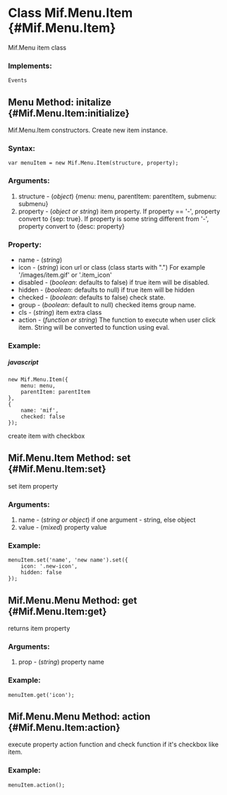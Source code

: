 Class Mif.Menu.Item {#Mif.Menu.Item}
====================================
Mif.Menu item class

### Implements:
	Events

Menu Method: initalize {#Mif.Menu.Item:initialize}
--------------------------------------------------

Mif.Menu.Item constructors. Create new item instance.
	
### Syntax:

	var menuItem = new Mif.Menu.Item(structure, property);

### Arguments:

1. structure - (*object*) {menu: menu, parentItem: parentItem, submenu: submenu}
2. property  - (*object or string*) item property. If property == '-', property convert to {sep: true}. If property is some string different from '-', property convert to {desc: property}

### Property:

* name      - (*string*)
* icon      - (*string*) icon url or class (class starts with ".") For example '/images/item.gif' or '.item_icon'
* disabled  - (*boolean*: defaults to false) if true item will be disabled.
* hidden    - (*boolean*: defaults to null) if true item will be hidden
* checked   - (*boolean*: defaults to false) check state.
* group     - (*boolean*: default to null) checked items group name.
* cls       - (*string*) item extra class
* action - (*function or string*) The function to execute when user click item. String will be converted to function using eval.

### Example:

##### javascript
	new Mif.Menu.Item({
		menu: menu,
		parentItem: parentItem
	},
	{
		name: 'mif',
		checked: false
	});
	
create item with checkbox


Mif.Menu.Item Method: set {#Mif.Menu.Item:set}
----------------------------------------------
set item property

### Arguments:

1. name - (*string or object*) if one argument - string, else object
2. value  - (*mixed*) property value
	
### Example:

	menuItem.set('name', 'new name').set({
		icon: '.new-icon',
		hidden: false
	});


Mif.Menu.Menu Method: get {#Mif.Menu.Item:get}
----------------------------------------------
returns item property

### Arguments:

1. prop - (*string*) property name
	
### Example:

	menuItem.get('icon');
	
	
Mif.Menu.Menu Method: action {#Mif.Menu.Item:action}
----------------------------------------------------
execute property action function and check function if it's checkbox like item.

### Example:

	menuItem.action();